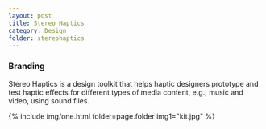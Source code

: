 ```yaml
---
layout: post
title: Stereo Haptics
category: Design
folder: stereohaptics
---
```

### Branding
Stereo Haptics is a design toolkit that helps haptic designers prototype and test haptic effects for different types of media content, e.g., music and video, using sound files.

{% include img/one.html
     folder=page.folder
     img1="kit.jpg"  %}
